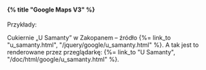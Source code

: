 #### {% title "Google Maps V3" %}

Przykłady:

Cukiernie „U Samanty” w Zakopanem – źródło
{%= link_to "u_samanty.html", "/jquery/google/u_samanty.html" %}.
A tak jest to renderowane przez przeglądarkę:
{%= link_to "U Samanty", "/doc/html/google/u_samanty.html" %}.
